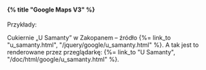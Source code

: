 #### {% title "Google Maps V3" %}

Przykłady:

Cukiernie „U Samanty” w Zakopanem – źródło
{%= link_to "u_samanty.html", "/jquery/google/u_samanty.html" %}.
A tak jest to renderowane przez przeglądarkę:
{%= link_to "U Samanty", "/doc/html/google/u_samanty.html" %}.
